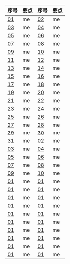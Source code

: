<div style="text-align: center;">

|  序号  |  要点  |  序号  |  要点  |
|----|----|----|----|
| [01](https://moodhappy.github.io/moodHappy.gitHub.io-nce/01.html)| me | [02](https://moodhappy.github.io/moodHappy.gitHub.io-nce/02.html)| me |
| [03](https://moodhappy.github.io/moodHappy.gitHub.io-nce/03.html)| me | [04](https://moodhappy.github.io/moodHappy.gitHub.io-nce/04.html)| me |
| [05](https://moodhappy.github.io/moodHappy.gitHub.io-nce/05.html)| me | [06](https://moodhappy.github.io/moodHappy.gitHub.io-nce/06.html)| me |
| [07](https://moodhappy.github.io/moodHappy.gitHub.io-nce/07.html)| me | [08](https://moodhappy.github.io/moodHappy.gitHub.io-nce/08.html)| me |
| [09](https://moodhappy.github.io/moodHappy.gitHub.io-nce/09.html)| me | [10](https://moodhappy.github.io/moodHappy.gitHub.io-nce/10.html)| me |
| [11](https://moodhappy.github.io/moodHappy.gitHub.io-nce/11.html)| me | [12](https://moodhappy.github.io/moodHappy.gitHub.io-nce/12.html)| me |
| [13](https://moodhappy.github.io/moodHappy.gitHub.io-nce/01.html)| me | [14](https://moodhappy.github.io/moodHappy.gitHub.io-nce/01.html)| me |
| [15](https://moodhappy.github.io/moodHappy.gitHub.io-nce/01.html)| me | [16](https://moodhappy.github.io/moodHappy.gitHub.io-nce/01.html)| me |
| [17](https://moodhappy.github.io/moodHappy.gitHub.io-nce/01.html)| me | [18](https://moodhappy.github.io/moodHappy.gitHub.io-nce/01.html)| me |
| [19](https://moodhappy.github.io/moodHappy.gitHub.io-nce/01.html)| me | [20](https://moodhappy.github.io/moodHappy.gitHub.io-nce/01.html)| me |
| [21](https://moodhappy.github.io/moodHappy.gitHub.io-nce/01.html)| me | [22](https://moodhappy.github.io/moodHappy.gitHub.io-nce/01.html)| me |
| [23](https://moodhappy.github.io/moodHappy.gitHub.io-nce/01.html)| me | [24](https://moodhappy.github.io/moodHappy.gitHub.io-nce/01.html)| me |
| [25](https://moodhappy.github.io/moodHappy.gitHub.io-nce/01.html)| me | [26](https://moodhappy.github.io/moodHappy.gitHub.io-nce/01.html)| me |
| [27](https://moodhappy.github.io/moodHappy.gitHub.io-nce/01.html)| me | [28](https://moodhappy.github.io/moodHappy.gitHub.io-nce/01.html)| me |
| [29](https://moodhappy.github.io/moodHappy.gitHub.io-nce/01.html)| me | [30](https://moodhappy.github.io/moodHappy.gitHub.io-nce/01.html)| me |
|[31](https://moodhappy.github.io/moodHappy.gitHub.io-nce/01.html)| me | [02](https://moodhappy.github.io/moodHappy.gitHub.io-nce/02.html)| me |
| [03](https://moodhappy.github.io/moodHappy.gitHub.io-nce/03.html)| me | [04](https://moodhappy.github.io/moodHappy.gitHub.io-nce/04.html)| me |
| [05](https://moodhappy.github.io/moodHappy.gitHub.io-nce/05.html)| me | [06](https://moodhappy.github.io/moodHappy.gitHub.io-nce/06.html)| me |
| [07](https://moodhappy.github.io/moodHappy.gitHub.io-nce/07.html)| me | [08](https://moodhappy.github.io/moodHappy.gitHub.io-nce/08.html)| me |
| [09](https://moodhappy.github.io/moodHappy.gitHub.io-nce/09.html)| me | [10](https://moodhappy.github.io/moodHappy.gitHub.io-nce/10.html)| me |
| [01](https://moodhappy.github.io/moodHappy.gitHub.io-nce/01.html)| me | [01](https://moodhappy.github.io/moodHappy.gitHub.io-nce/01.html)| me |
| [01](https://moodhappy.github.io/moodHappy.gitHub.io-nce/01.html)| me | [01](https://moodhappy.github.io/moodHappy.gitHub.io-nce/01.html)| me |
| [01](https://moodhappy.github.io/moodHappy.gitHub.io-nce/01.html)| me | [01](https://moodhappy.github.io/moodHappy.gitHub.io-nce/01.html)| me |
| [01](https://moodhappy.github.io/moodHappy.gitHub.io-nce/01.html)| me | [01](https://moodhappy.github.io/moodHappy.gitHub.io-nce/01.html)| me |
| [01](https://moodhappy.github.io/moodHappy.gitHub.io-nce/01.html)| me | [01](https://moodhappy.github.io/moodHappy.gitHub.io-nce/01.html)| me |
| [01](https://moodhappy.github.io/moodHappy.gitHub.io-nce/01.html)| me | [01](https://moodhappy.github.io/moodHappy.gitHub.io-nce/01.html)| me |
| [01](https://moodhappy.github.io/moodHappy.gitHub.io-nce/01.html)| me | [01](https://moodhappy.github.io/moodHappy.gitHub.io-nce/01.html)| me |
| [01](https://moodhappy.github.io/moodHappy.gitHub.io-nce/01.html)| me | [01](https://moodhappy.github.io/moodHappy.gitHub.io-nce/01.html)| me |
| [01](https://moodhappy.github.io/moodHappy.gitHub.io-nce/01.html)| me | [01](https://moodhappy.github.io/moodHappy.gitHub.io-nce/01.html)| me |
| [01](https://moodhappy.github.io/moodHappy.gitHub.io-nce/01.html)| me | [01](https://moodhappy.github.io/moodHappy.gitHub.io-nce/01.html)| me |

</div>
